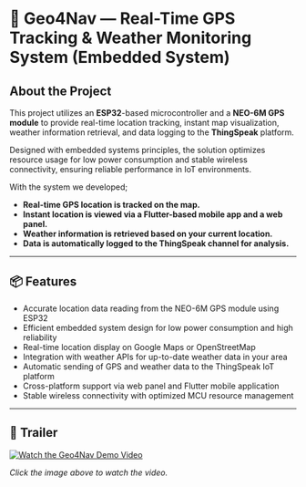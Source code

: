 # 🚀 Geo4Nav — Real-Time GPS Tracking & Weather Monitoring System (Embedded System)

## About the Project

This project utilizes an **ESP32**-based microcontroller and a **NEO-6M GPS module** to provide real-time location tracking, instant map visualization, weather information retrieval, and data logging to the **ThingSpeak** platform.

Designed with embedded systems principles, the solution optimizes resource usage for low power consumption and stable wireless connectivity, ensuring reliable performance in IoT environments.

With the system we developed;

- **Real-time GPS location is tracked on the map.**  
- **Instant location is viewed via a Flutter-based mobile app and a web panel.**  
- **Weather information is retrieved based on your current location.**  
- **Data is automatically logged to the ThingSpeak channel for analysis.**

---

## 📦 Features

- Accurate location data reading from the NEO-6M GPS module using ESP32  
- Efficient embedded system design for low power consumption and high reliability  
- Real-time location display on Google Maps or OpenStreetMap  
- Integration with weather APIs for up-to-date weather data in your area  
- Automatic sending of GPS and weather data to the ThingSpeak IoT platform  
- Cross-platform support via web panel and Flutter mobile application  
- Stable wireless connectivity with optimized MCU resource management

---

## 🎥 Trailer

[![Watch the Geo4Nav Demo Video](https://img.youtube.com/vi/ssZnAEMDvKY/0.jpg)](https://www.youtube.com/watch?v=ssZnAEMDvKY)

*Click the image above to watch the video.*
